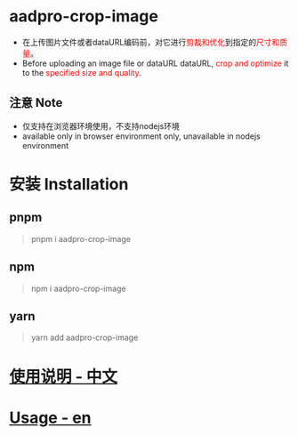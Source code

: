 # aadpro-crop-image
- <div>在上传图片文件或者dataURL编码前，对它进行<span style="color: red">剪裁和优化</span>到指定的<span style="color: red">尺寸和质量</span>。</div>
- <div style="margin-bottom:2em">Before uploading an image file or dataURL dataURL, <span style="color: red">crop and optimize</span> it to the <span style="color: red">specified size and quality</span>.</div>

## 注意 Note

- 仅支持在浏览器环境使用，不支持nodejs环境
- available only in browser environment only, unavailable in nodejs environment

# 安装 Installation

## pnpm
> pnpm i aadpro-crop-image

## npm
> npm i aadpro-crop-image

## yarn
> yarn add aadpro-crop-image


# [使用说明 - 中文](./zh-CN.MD)

# [Usage - en](./en-US.MD)